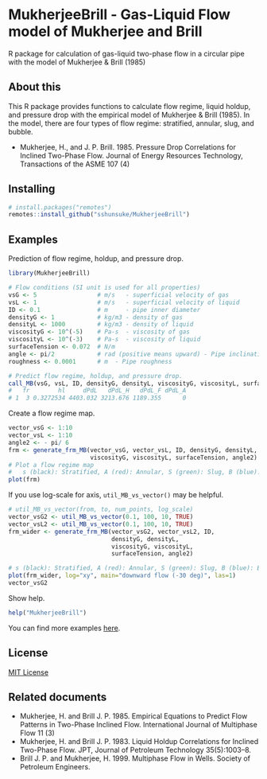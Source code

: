 # MukherjeeBrill - Gas-Liquid Flow model of Mukherjee and Brill

R package for calculation of gas-liquid two-phase flow in a circular pipe with the model of Mukherjee &amp; Brill (1985) 


## About this 

This R package provides functions to calculate flow regime, liquid holdup, and pressure drop with the empirical model of Mukherjee &amp; Brill (1985). In the model, there are four types of flow regime: stratified, annular, slug, and bubble. 

* Mukherjee, H., and J. P. Brill. 1985. Pressure Drop Correlations for Inclined Two-Phase Flow. Journal of Energy Resources Technology, Transactions of the ASME 107 (4)


## Installing 

```r
# install.packages("remotes")
remotes::install_github("sshunsuke/MukherjeeBrill")
```

## Examples

Prediction of flow regime, holdup, and pressure drop. 

```r
library(MukherjeeBrill)

# Flow conditions (SI unit is used for all properties)
vsG <- 5                 # m/s   - superficial velocity of gas
vsL <- 1                 # m/s   - superficial velocity of liquid
ID <- 0.1                # m     - pipe inner diameter
densityG <- 1            # kg/m3 - density of gas
densityL <- 1000         # kg/m3 - density of liquid 
viscosityG <- 10^(-5)    # Pa-s  - viscosity of gas
viscosityL <- 10^(-3)    # Pa-s  - viscosity of liquid
surfaceTension <- 0.072  # N/m
angle <- pi/2            # rad (positive means upward) - Pipe inclination 
roughness <- 0.0001      # m  - Pipe roughness

# Predict flow regime, holdup, and pressure drop. 
call_MB(vsG, vsL, ID, densityG, densityL, viscosityG, viscosityL, surfaceTension, angle, roughness)
#   fr        hl     dPdL   dPdL_H   dPdL_F dPdL_A
# 1  3 0.3272534 4403.032 3213.676 1189.355      0
```

Create a flow regime map. 

```r
vector_vsG <- 1:10
vector_vsL <- 1:10
angle2 <- - pi/ 6
frm <- generate_frm_MB(vector_vsG, vector_vsL, ID, densityG, densityL,
                       viscosityG, viscosityL, surfaceTension, angle2)
# Plot a flow regime map
#   s (black): Stratified, A (red): Annular, S (green): Slug, B (blue): Bubble
plot(frm)
```

If you use log-scale for axis, `util_MB_vs_vector()` may be helpful.

```r
# util_MB_vs_vector(from, to, num_points, log_scale)
vector_vsG2 <- util_MB_vs_vector(0.1, 100, 10, TRUE)
vector_vsL2 <- util_MB_vs_vector(0.1, 100, 10, TRUE)
frm_wider <- generate_frm_MB(vector_vsG2, vector_vsL2, ID,
                             densityG, densityL,
                             viscosityG, viscosityL,
                             surfaceTension, angle2)

# s (black): Stratified, A (red): Annular, S (green): Slug, B (blue): Bubble
plot(frm_wider, log="xy", main="downward flow (-30 deg)", las=1)
vector_vsG2
```

Show help. 

```r
help("MukherjeeBrill")
```

You can find more examples [here](EXAMPLES.md). 


## License 

[MIT License](LICENSE.md)


## Related documents

* Mukherjee, H. and Brill J. P. 1985. Empirical Equations to Predict Flow Patterns in Two-Phase Inclined Flow. International Journal of Multiphase Flow 11 (3)
* Mukherjee, H. and Brill J. P. 1983. Liquid Holdup Correlations for Inclined Two-Phase Flow. JPT, Journal of Petroleum Technology 35(5):1003–8.
* Brill J. P. and Mukherjee, H. 1999. Multiphase Flow in Wells. Society of Petroleum Engineers.

